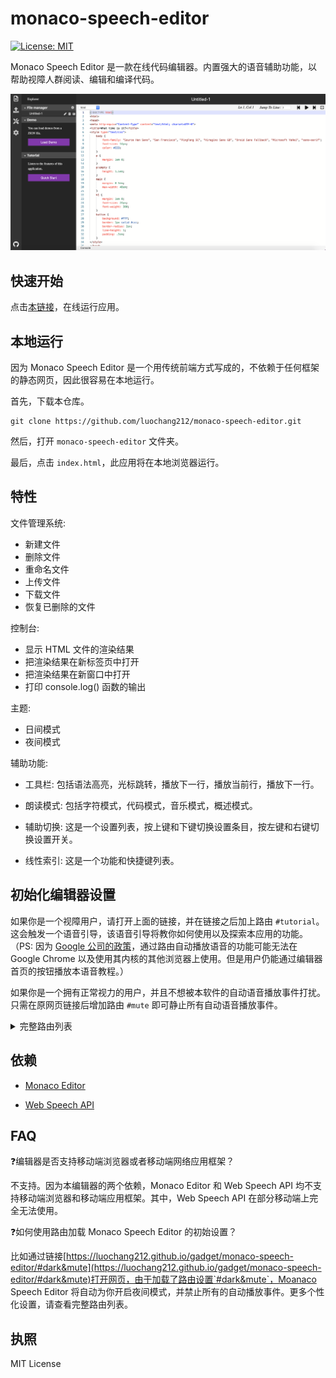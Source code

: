 # monaco-speech-editor

[![License: MIT](https://img.shields.io/badge/License-MIT-yellow.svg)](https://opensource.org/licenses/MIT)

Monaco Speech Editor 是一款在线代码编辑器。内置强大的语音辅助功能，以帮助视障人群阅读、编辑和编译代码。

![](../images/open-sidebar.png)

## 快速开始

 点击[本链接]( https://luochang212.github.io/gadget/monaco-speech-editor/)，在线运行应用。 
 


## 本地运行

因为 Monaco Speech Editor 是一个用传统前端方式写成的，不依赖于任何框架的静态网页，因此很容易在本地运行。

首先，下载本仓库。

```
git clone https://github.com/luochang212/monaco-speech-editor.git
```

然后，打开 `monaco-speech-editor` 文件夹。

最后，点击 `index.html`，此应用将在本地浏览器运行。

## 特性

文件管理系统:

- 新建文件
- 删除文件
- 重命名文件
- 上传文件
- 下载文件
- 恢复已删除的文件

控制台:

- 显示 HTML 文件的渲染结果
- 把渲染结果在新标签页中打开
- 把渲染结果在新窗口中打开
- 打印 console.log() 函数的输出

主题:

- 日间模式
- 夜间模式

辅助功能:

- 工具栏: 包括语法高亮，光标跳转，播放下一行，播放当前行，播放下一行。

- 朗读模式: 包括字符模式，代码模式，音乐模式，概述模式。

- 辅助切换: 这是一个设置列表，按上键和下键切换设置条目，按左键和右键切换设置开关。

- 线性索引: 这是一个功能和快捷键列表。

## 初始化编辑器设置

如果你是一个视障用户，请打开上面的链接，并在链接之后加上路由 `#tutorial`。这会触发一个语音引导，该语音引导将教你如何使用以及探索本应用的功能。（PS: 因为 [Google 公司的政策](https://www.chromestatus.com/feature/5687444770914304)，通过路由自动播放语音的功能可能无法在 Google Chrome 以及使用其内核的其他浏览器上使用。但是用户仍能通过编辑器首页的按钮播放本语音教程。）

如果你是一个拥有正常视力的用户，并且不想被本软件的自动语音播放事件打扰。只需在原网页链接后增加路由 `#mute` 即可静止所有自动语音播放事件。 

<details>
<summary>完整路由列表</summary>

| 路由             | 对应的初始化设置                                    |
| --------------- | ------------------------------------------------- |
| #load-demo      | load demo                                         |
| #dark           | turn on night mode                                |
| #full-screen    | full screen                                       |
| #run            | open console bar                                  |
| #tutorial       | play audio tutorial                               |
| #spotlight      | turn on spotlight                                 |
| #linear-index   | turn on linear index                              |
| #character-mode | trun on character mode                            |
| #code-mode      | turn on code mode                                 |
| #overview-mode  | turn on overview mode                             |
| #voice-feedback | turn on voice feedback                            |
| #voice-cue      | turn on voice cue                                 |
| #mute           | disable any autoplay event                        |
| #dark&run       | turn on night mode and console bar                |
| #dark&mute      | turn on night mode and disable any autoplay event |

</details>


## 依赖

- [Monaco Editor](https://github.com/microsoft/monaco-editor)

- [Web Speech API](https://w3c.github.io/speech-api/)

## FAQ

❓编辑器是否支持移动端浏览器或者移动端网络应用框架？

不支持。因为本编辑器的两个依赖，Monaco Editor 和 Web Speech API 均不支持移动端浏览器和移动端应用框架。其中，Web Speech API 在部分移动端上完全无法使用。

❓如何使用路由加载 Monaco Speech Editor 的初始设置？

比如通过链接[https://luochang212.github.io/gadget/monaco-speech-editor/#dark&mute](https://luochang212.github.io/gadget/monaco-speech-editor/#dark&mute)打开网页，由于加载了路由设置`#dark&mute`，Moanaco Speech Editor 将自动为你开启夜间模式，并禁止所有的自动播放事件。更多个性化设置，请查看完整路由列表。

## 执照

MIT License
